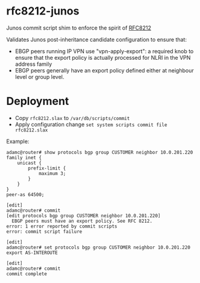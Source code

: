 # rfc8212-junos

Junos commit script shim to enforce the spirit of [RFC8212](https://tools.ietf.org/html/rfc8212)

Validates Junos post-inheritance candidate configuration to ensure that:

- EBGP peers running IP VPN use "vpn-apply-export": a required knob to 
  ensure that the export policy is actually processed for NLRI in the
  VPN address family
- EBGP peers generally have an export policy defined either at neighbour
  level or group level.

# Deployment

- Copy `rfc8212.slax` to `/var/db/scripts/commit`
- Apply configuration change `set system scripts commit file rfc8212.slax`

Example:
````
adamc@router# show protocols bgp group CUSTOMER neighbor 10.0.201.220  
family inet {
    unicast {
        prefix-limit {
            maximum 3;
        }
    }
}
peer-as 64500;

[edit]
adamc@router# commit 
[edit protocols bgp group CUSTOMER neighbor 10.0.201.220]
  EBGP peers must have an export policy. See RFC 8212.
error: 1 error reported by commit scripts
error: commit script failure

[edit]
adamc@router# set protocols bgp group CUSTOMER neighbor 10.0.201.220 export AS-INTEROUTE 

[edit]
adamc@router# commit 
commit complete

````
